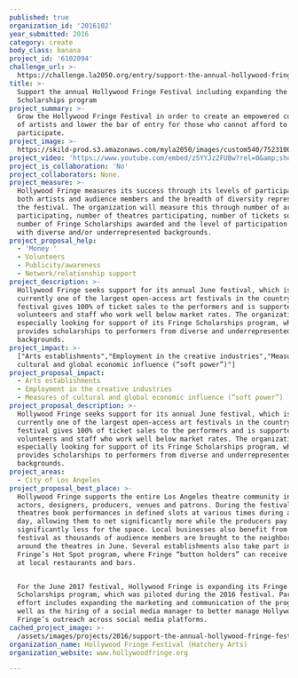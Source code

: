 ```yaml
---
published: true
organization_id: '2016102'
year_submitted: 2016
category: create
body_class: banana
project_id: '6102094'
challenge_url: >-
  https://challenge.la2050.org/entry/support-the-annual-hollywood-fringe-festival-including-expanding-the-fringe-scholarships-program
title: >-
  Support the annual Hollywood Fringe Festival including expanding the Fringe
  Scholarships program
project_summary: >-
  Grow the Hollywood Fringe Festival in order to create an empowered community
  of artists and lower the bar of entry for those who cannot afford to
  participate.
project_image: >-
  https://skild-prod.s3.amazonaws.com/myla2050/images/custom540/7523100096741-team90.jpg
project_video: 'https://www.youtube.com/embed/zSYYJz2FUBw?rel=0&amp;showinfo=0'
project_is_collaboration: 'No'
project_collaborators: None.
project_measure: >-
  Hollywood Fringe measures its success through its levels of participation from
  both artists and audience members and the breadth of diversity represented at
  the festival. The organization will measure this through number of artists
  participating, number of theatres participating, number of tickets sold,
  number of Fringe Scholarships awarded and the level of participation of those
  with diverse and/or underrepresented backgrounds.
project_proposal_help:
  - 'Money '
  - Volunteers
  - Publicity/awareness
  - Network/relationship support
project_description: >-
  Hollywood Fringe seeks support for its annual June festival, which is
  currently one of the largest open-access art festivals in the country. The
  festival gives 100% of ticket sales to the performers and is supported by
  volunteers and staff who work well below market rates. The organization is
  especially looking for support of its Fringe Scholarships program, which
  provides scholarships to performers from diverse and underrepresented
  backgrounds.
project_impact: >-
  ["Arts establishments","Employment in the creative industries","Measures of
  cultural and global economic influence (“soft power”)"]
project_proposal_impact:
  - Arts establishments
  - Employment in the creative industries
  - Measures of cultural and global economic influence (“soft power”)
project_proposal_description: >-
  Hollywood Fringe seeks support for its annual June festival, which is
  currently one of the largest open-access art festivals in the country. The
  festival gives 100% of ticket sales to the performers and is supported by
  volunteers and staff who work well below market rates. The organization is
  especially looking for support of its Fringe Scholarships program, which
  provides scholarships to performers from diverse and underrepresented
  backgrounds.
project_areas:
  - City of Los Angeles
project_proposal_best_place: >-
  Hollywood Fringe supports the entire Los Angeles theatre community including
  actors, designers, producers, venues and patrons. During the festival,
  theatres book performances in defined slots at various times during a given
  day, allowing them to net significantly more while the producers pay
  significantly less for the space. Local businesses also benefit from the
  festival as thousands of audience members are brought to the neighborhoods
  around the theatres in June. Several establishments also take part in the
  Fringe’s Hot Spot program, where Fringe “button holders” can receive discounts
  at local restaurants and bars.


  For the June 2017 festival, Hollywood Fringe is expanding its Fringe
  Scholarships program, which was piloted during the 2016 festival. Part of this
  effort includes expanding the marketing and communication of the program, as
  well as the hiring of a social media manager to better manage Hollywood
  Fringe’s outreach across social media platforms.
cached_project_image: >-
  /assets/images/projects/2016/support-the-annual-hollywood-fringe-festival-including-expanding-the-fringe-scholarships-program/skild-prod.s3.amazonaws.com/myla2050/images/custom540/7523100096741-team90.jpg
organization_name: Hollywood Fringe Festival (Hatchery Arts)
organization_website: www.hollywoodfringe.org

---
```

